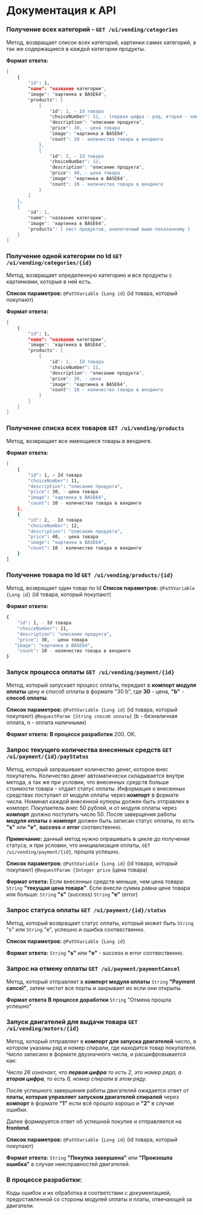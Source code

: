 # Документация к API

### Получение всех категорий - `GET /ui/vending/categories`

Метод, возвращает список всех категорий, картинки самих категорий, а так же содержащиеся в каждой категории продукты.

**Формат ответа:**
```sh
[
    {
        "id": 1,
        "name": "название категории",
        "image": "картинка в BASE64",
        "products": [ 
            {
                "id": 1, - Id товара
                "choiceNumber": 11, - (первая цифра - ряд, вторая - номер спирали)
                "description": "описание продукта",
                "price": 30, - цена товара
                "image": "картинка в BASE64",
                "count": 10 - количество товара в вендинге
            },
            {
                "id": 2, - Id товара
                "choiceNumber": 12,
                "description": "описание продукта",
                "price": 40, - цена товара
                "image": "картинка в BASE64",
                "count": 10 - количество товара в вендинге
            }
        ]
    },
    {
        "id": 1,
        "name": "название категории",
        "image": "картинка в BASE64",
        "products": [ лист продуктов, аналогичный выше показанному ]
    }
]
```

### Получение одной категории по Id `GET /ui/vending/categories/{id}` 

Метод, возвращает определенную категорию и все продукты с картинками, которые в ней есть.

**Список параметров:**
`@PathVariable {Long id}` (id товара, который покупают)

**Формат ответа:**

```sh
[
    {
        "id": 1,
        "name": "название категории",
        "image": "картинка в BASE64",
        "products": [ 
            {
                "id": 1, - Id товара
                "choiceNumber": 11,
                "description": "описание продукта",
                "price": 30, - цена
                "image": "картинка в BASE64",
                "count": 10 - количество товара в вендинге
            }
        ]
    }
]
```

### Получение списка всех товаров `GET /ui/vending/products`

Метод, возвращает все имеющиеся товары в вендинге.

**Формат ответа:**

```sh
[
    {
        "id": 1, - Id товара
        "choiceNumber": 11,
        "description": "описание продукта",
        "price": 30, - цена товара
        "image": "картинка в BASE64",
        "count": 10 - количество товара в вендинге
    },
    {
        "id": 2, - Id товара
        "choiceNumber": 12,
        "description": "описание продукта",
        "price": 40, - цена товара
        "image": "картинка в BASE64",
        "count": 10 - количество товара в вендинге
    }
]
```

### Получение товара по Id `GET /ui/vending/products/{id}`

Метод, возвращает один товар по Id 
**Список параметров:**
`@PathVariable {Long id}` (id товара, который покупают)

**Формат ответа:**

```sh
{
    "id": 1, - Id товара
    "choiceNumber": 11,
    "description": "описание продукта",
    "price": 30, - цена товара
   "image": "картинка в BASE64",
    "count": 10 - количество товара в вендинге
}
```

### Запуск процесса оплаты `GET /ui/vending/payment/{id}`

Метод, который запускает процесс оплаты, передает в **компорт модуля оплаты** цену и способ оплаты в формате "30 b", где **30** - цена, **"b"** - **способ оплаты**.

**Список параметров:**
`@PathVariable {Long id}` (id товара, который покупают)
`@RequestParam {String способ оплаты}` (b - безналичная оплата, n - оплата наличными)

**Формат ответа:**
**В процессе разработки**
 200. ОК.

### Запрос текущего количества внесенных средств `GET /ui/payment/{id}/payStatus`

Метод, который запрашивает количество денег, которое внес покупатель. Количество денег автоматически складывается внутри метода, а так же при условии, что внесенных средств больше стоимости товара - отдает статус оплаты. Информация о внесенных средствах поступает от модуля оплаты через **компорт** в формате числа. Номинал каждой внесенной купюры должен быть отправлен в компорт. Покупаетель внес 50 рублей, и от модуля оплаты через **компорт** должно поступить число 50. После заверщения работы **модуля оплаты** в **компорт** должен быть записан статус оплаты, то есть **"s"** или **"e"**, **success** и **error** соотвественно.

**Примечание:** данный метод нужно опрашивать в цикле до получения статуса, и при условии, что инициализация оплаты, `GET /ui/vending/payment/{id}`, прошла успешно.

**Список параметров:**
`@PathVariable {Long id}` (id товара, который покупают)
`@RequestParam {Integer price` (цена товара)

**Формат ответа:**
Если внесенных средств меньше, чем цена товара:
`String` **"текущая цена товара"**.
Если внесли сумма равна цене товара или больше:
`String` **"s"** (success)
`String` **"e"** (error)

### Запрос статуса оплаты `GET /ui/payment/{id}/status`

Метод, который возвращает статус оплаты, который может быть `String` "s" или `String` "e", успешно и ошибка соотвественно.

**Список параметров:**
`@PathVariable {Long id}`

**Формат ответа:**
`String` **"s"** или **"e"** - success и error соотвественно.

### Запрос на отмену оплаты `GET /ui/payment/paymentCancel`

Метод, который отправляет в **компорт модуля оплаты** `String` **"Payment cancel"**, затем чистит все порты и закрывает их если они открыты.

**Формат ответа**
**В процессе доработки**
`String` "Отмена прошла успешно"

### Запуск двигателей для выдачи товара `GET /ui/vending/motors/{id}`

Метод, который отправляет в **компорт для запуска двигателей** число, в котором указаны ряд и номер спирали, где находится товар покупателя. Число записано в формате двузначного числа, и расшифровывается как:

*Число 26 означает, что **первая цифра** то есть 2, это номер ряда, а **вторая цифра**, то есть 6, номер спирали в этом ряду.*

После успешного завершения работы двигателей ожидается ответ от **платы, которая управляет запуском двигателей спиралей** через **компорт** в формате **"1"** если всё прошло хорошо и **"2"** в случае ошибки.

Далее формируется ответ об успешной покупке и отправляется на **frontend**.

**Список параметров:**
`@PathVariable {Long id}` (id товара, который покупают)

**Формат ответа:**
`String` **"Покупка завершена"** или **"Произошла ошибка"** в случае неисправностей двигателей.

### В процессе разработки:
Коды ошибок и их обработка в соответствии с документацией, предоставленной со стороны модулей оплаты и платы, отвечающей за двигатели.

